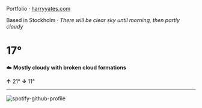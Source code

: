 Portfolio · [harryyates.com](https://harryyates.com)

<!-- WEATHER_START -->
Based in Stockholm · *There will be clear sky until morning, then partly cloudy*

# 17°
☁️ **Mostly cloudy with broken cloud formations**

**↑** 21° **↓** 11°

---
<!-- WEATHER_END -->

<p align="left">
  <a>
    <img src="https://spotify-github-profile.kittinanx.com/api/view?uid=bigbello&cover_image=true&theme=natemoo-re&show_offline=true&background_color=121212&interchange=false&bar_color=53b14f&bar_color_cover=false" alt="spotify-github-profile">
  </a>
</p>